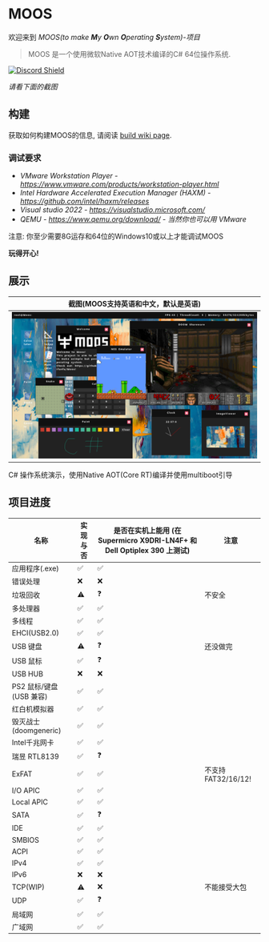 # MOOS  
欢迎来到 *MOOS(to make **M**y **O**wn **O**perating **S**ystem)-项目*
> MOOS 是一个使用微软Native AOT技术编译的C# 64位操作系统.

[![Discord Shield](https://discordapp.com/api/guilds/987075686256762890/widget.png?style=shield)](https://discord.gg/uJstXbx8Pt)

*请看下面的截图*

## 构建
获取如何构建MOOS的信息, 请阅读 [build wiki page](https://github.com/nifanfa/MOOS/wiki/How-do-you-build-or-compile-MOOS%3F).

### 调试要求
- *VMware Workstation Player - https://www.vmware.com/products/workstation-player.html*
- *Intel Hardware Accelerated Execution Manager (HAXM) - https://github.com/intel/haxm/releases*  
- *Visual studio 2022 - https://visualstudio.microsoft.com/*  
- *QEMU - https://www.qemu.org/download/ - 当然你也可以用 VMware*

注意: 你至少需要8G运存和64位的Windows10或以上才能调试MOOS

**玩得开心!**

## 展示
| 截图(MOOS支持英语和中文，默认是英语) |
| ------ |
| ![image](Screenshot1.png) |
C# 操作系统演示，使用Native AOT(Core RT)编译并使用multiboot引导  

## 项目进度

| 名称 | 实现与否 | 是否在实机上能用 (在 Supermicro X9DRI-LN4F+ 和 Dell Optiplex 390 上测试) | 注意 |
| ----- | ----------- | ----------------------------------------------------------- | ----- |
| 应用程序(.exe) | ✅ | ✅ |
| 错误处理 | ❌ | ❌ | 
| 垃圾回收 | ⚠️ | ❓ | 不安全 |
| 多处理器 | ✅ | ✅ |
| 多线程 | ✅ | ✅ |
| EHCI(USB2.0) | ✅ | ✅ |
| USB 键盘 | ⚠️ | ❓ | 还没做完 |
| USB 鼠标 | ✅ | ❓ |
| USB HUB | ❌ | ❌ |
| PS2 鼠标/键盘(USB 兼容) | ✅ | ✅ |
| 红白机模拟器 | ✅ | ✅ |
| 毁灭战士(doomgeneric) | ✅ | ✅ |
| Intel千兆网卡 | ✅ | ✅ |
| 瑞昱 RTL8139 | ✅ | ❓ |
| ExFAT | ✅ | ✅ | 不支持FAT32/16/12! |
| I/O APIC | ✅ | ✅ |
| Local APIC | ✅ | ✅ |
| SATA | ✅ | ❓ |
| IDE | ✅ | ✅ |
| SMBIOS | ✅ | ✅ |
| ACPI | ✅ | ✅ |
| IPv4 | ✅ | ✅ |
| IPv6 | ❌ | ❌ |
| TCP(WIP) | ⚠️ | ❌ | 不能接受大包 |
| UDP | ✅ | ❓ |
| 局域网 | ✅ | ✅ |
| 广域网 | ✅ | ✅ |
